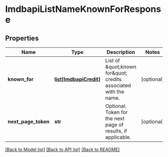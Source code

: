 # ImdbapiListNameKnownForResponse

## Properties
Name | Type | Description | Notes
------------ | ------------- | ------------- | -------------
**known_for** | [**list[ImdbapiCredit]**](ImdbapiCredit.md) | List of \&quot;known for\&quot; credits associated with the name. | [optional] 
**next_page_token** | **str** | Optional. Token for the next page of results, if applicable. | [optional] 

[[Back to Model list]](../README.md#documentation-for-models) [[Back to API list]](../README.md#documentation-for-api-endpoints) [[Back to README]](../README.md)


